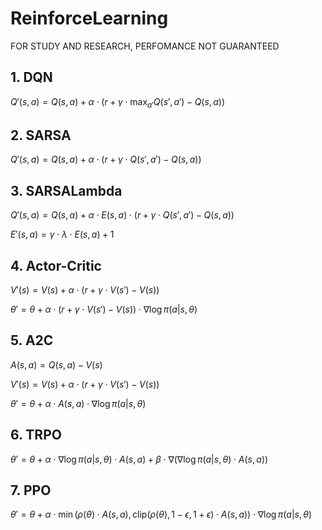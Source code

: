 # ReinforceLearning
FOR STUDY AND RESEARCH, PERFOMANCE NOT GUARANTEED
## 1. DQN
$Q'(s, a) = Q(s, a) + \alpha \cdot \left(r + \gamma \cdot \max_{a'}Q\left(s', a'\right) - Q\left(s, a\right)\right)$

## 2. SARSA
$Q'(s, a) = Q(s, a) + \alpha \cdot \left(r + \gamma \cdot Q\left(s', a'\right) - Q\left(s, a\right)\right)$

## 3. SARSALambda
$Q'(s, a) = Q(s, a) + \alpha \cdot E(s, a) \cdot \left(r + \gamma \cdot Q\left(s', a'\right) - Q\left(s, a\right)\right)$

$E'(s, a) = \gamma \cdot \lambda \cdot E(s, a) + 1$

## 4. Actor-Critic
$V'(s) = V(s) + \alpha \cdot \left(r + \gamma \cdot V\left(s'\right) - V\left(s\right)\right)$

$\theta' = \theta + \alpha \cdot \left(r + \gamma \cdot V\left(s'\right) - V\left(s\right)\right) \cdot \nabla \log \pi(a|s, \theta)$

## 5. A2C
$A(s, a) = Q(s, a) - V(s)$

$V'(s) = V(s) + \alpha \cdot \left(r + \gamma \cdot V\left(s'\right) - V\left(s\right)\right)$

$\theta' = \theta + \alpha \cdot A(s, a) \cdot \nabla \log \pi(a|s, \theta)$

## 6. TRPO
$\theta' = \theta + \alpha \cdot \nabla \log \pi(a|s, \theta) \cdot A(s, a) + \beta \cdot \nabla \left(\nabla \log \pi(a|s, \theta) \cdot A(s, a)\right)$

## 7. PPO
$\theta' = \theta + \alpha \cdot \min\left(\rho(\theta) \cdot A(s, a), \text{clip}\left(\rho(\theta), 1-\epsilon, 1+\epsilon\right) \cdot A(s, a)\right) \cdot \nabla \log \pi(a|s, \theta)$
